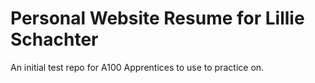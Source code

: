 # Personal Website Resume for Lillie Schachter
An initial test repo for A100 Apprentices to use to practice on.
